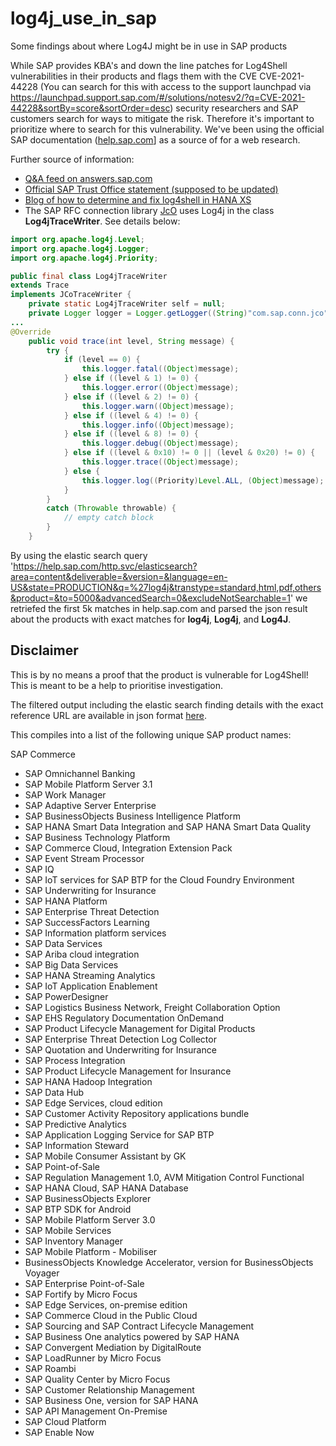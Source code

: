 # log4j_use_in_sap
Some findings about where Log4J might be in use in SAP products

While SAP provides KBA's and down the line patches for Log4Shell vulnerabilities in their products and flags them with the CVE CVE-2021-44228 (You can search for this with access to the support launchpad via https://launchpad.support.sap.com/#/solutions/notesv2/?q=CVE-2021-44228&sortBy=score&sortOrder=desc) security researchers and SAP customers search for ways to mitigate the risk.
Therefore it's important to prioritize where to search for this vulnerability. 
We've been using the official SAP documentation ([help.sap.com](https://help.sap.com)] as a source of for a web research.

Further source of information:
- [Q&A feed on answers.sap.com](https://answers.sap.com/questions/13547385/sap-and-log4j.html)
- [Official SAP Trust Office statement (supposed to be updated)](https://support.sap.com/content/dam/support/en_us/library/ssp/my-support/trust-center/sap-tc-01-5025.pdf)
- [Blog of how to determine and fix log4shell in HANA XS](https://blogs.sap.com/2021/12/14/hana-xsa-log4j-cve-2021-44228/) 
- The SAP RFC connection library [JcO](https://support.sap.com/en/product/connectors/jco.html) uses Log4j in the class __Log4jTraceWriter__. See details below:

```java
import org.apache.log4j.Level;
import org.apache.log4j.Logger;
import org.apache.log4j.Priority;

public final class Log4jTraceWriter
extends Trace
implements JCoTraceWriter {
    private static Log4jTraceWriter self = null;
    private Logger logger = Logger.getLogger((String)"com.sap.conn.jco");
...
@Override
    public void trace(int level, String message) {
        try {
            if (level == 0) {
                this.logger.fatal((Object)message);
            } else if ((level & 1) != 0) {
                this.logger.error((Object)message);
            } else if ((level & 2) != 0) {
                this.logger.warn((Object)message);
            } else if ((level & 4) != 0) {
                this.logger.info((Object)message);
            } else if ((level & 8) != 0) {
                this.logger.debug((Object)message);
            } else if ((level & 0x10) != 0 || (level & 0x20) != 0) {
                this.logger.trace((Object)message);
            } else {
                this.logger.log((Priority)Level.ALL, (Object)message);
            }
        }
        catch (Throwable throwable) {
            // empty catch block
        }
    }
```



By using the elastic search query 'https://help.sap.com/http.svc/elasticsearch?area=content&deliverable=&version=&language=en-US&state=PRODUCTION&q=%27log4j&transtype=standard,html,pdf,others&product=&to=5000&advancedSearch=0&excludeNotSearchable=1' we retriefed the first 5k matches in help.sap.com and parsed the json result about the products with exact matches for __log4j__, __Log4j__, and __Log4J__. 

## Disclaimer
This is by no means a proof that the product is vulnerable for Log4Shell! This is meant to be a help to prioritise  investigation.

The filtered output including the elastic search finding details with the exact reference URL are available in json format [here](https://github.com/NO-MONKEY/log4j_use_in_sap/blob/main/log4j_sap_products.json).

This compiles into a list of the following unique SAP product names:

SAP Commerce
- SAP Omnichannel Banking
- SAP Mobile Platform Server 3.1
- SAP Work Manager
- SAP Adaptive Server Enterprise
- SAP BusinessObjects Business Intelligence Platform
- SAP HANA Smart Data Integration and SAP HANA Smart Data Quality
- SAP Business Technology Platform
- SAP Commerce Cloud, Integration Extension Pack
- SAP Event Stream Processor
- SAP IQ
- SAP IoT services for SAP BTP for the Cloud Foundry Environment
- SAP Underwriting for Insurance
- SAP HANA Platform
- SAP Enterprise Threat Detection
- SAP SuccessFactors Learning
- SAP Information platform services
- SAP Data Services
- SAP Ariba cloud integration
- SAP Big Data Services
- SAP HANA Streaming Analytics
- SAP IoT Application Enablement
- SAP PowerDesigner
- SAP Logistics Business Network, Freight Collaboration Option
- SAP EHS Regulatory Documentation OnDemand
- SAP Product Lifecycle Management for Digital Products
- SAP Enterprise Threat Detection Log Collector
- SAP Quotation and Underwriting for Insurance
- SAP Process Integration
- SAP Product Lifecycle Management for Insurance
- SAP HANA Hadoop Integration
- SAP Data Hub
- SAP Edge Services, cloud edition
- SAP Customer Activity Repository applications bundle
- SAP Predictive Analytics
- SAP Application Logging Service for SAP BTP
- SAP Information Steward
- SAP Mobile Consumer Assistant by GK
- SAP Point-of-Sale
- SAP Regulation Management 1.0, AVM Mitigation Control Functional
- SAP HANA Cloud, SAP HANA Database
- SAP BusinessObjects Explorer
- SAP BTP SDK for Android
- SAP Mobile Platform Server 3.0
- SAP Mobile Services
- SAP Inventory Manager
- SAP Mobile Platform - Mobiliser
- BusinessObjects Knowledge Accelerator, version for BusinessObjects Voyager
- SAP Enterprise Point-of-Sale
- SAP Fortify by Micro Focus
- SAP Edge Services, on-premise edition
- SAP Commerce Cloud in the Public Cloud
- SAP Sourcing and SAP Contract Lifecycle Management
- SAP Business One analytics powered by SAP HANA
- SAP Convergent Mediation by DigitalRoute
- SAP LoadRunner by Micro Focus
- SAP Roambi
- SAP Quality Center by Micro Focus
- SAP Customer Relationship Management
- SAP Business One, version for SAP HANA
- SAP API Management On-Premise
- SAP Cloud Platform
- SAP Enable Now
